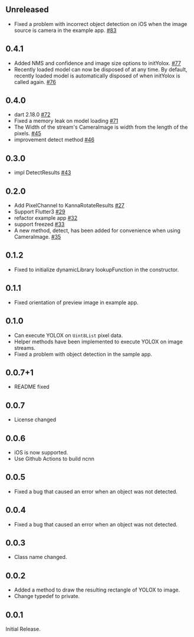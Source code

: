 ## Unreleased

- Fixed a problem with incorrect object detection on iOS when the image source is camera in the example app. [#83](https://github.com/KoheiKanagu/ncnn_yolox_flutter/pull/83)

## 0.4.1

- Added NMS and confidence and image size options to initYolox. [#77](https://github.com/KoheiKanagu/ncnn_yolox_flutter/pull/77)
- Recently loaded model can now be disposed of at any time. By default, recently loaded model is automatically disposed of when initYolox is called again. [#76](https://github.com/KoheiKanagu/ncnn_yolox_flutter/pull/76)

## 0.4.0

- dart 2.18.0 [#72](https://github.com/KoheiKanagu/ncnn_yolox_flutter/issues/72)
- Fixed a memory leak on model loading [#71](https://github.com/KoheiKanagu/ncnn_yolox_flutter/issues/71)
- The Width of the stream's CameraImage is width from the length of the pixels. [#45](https://github.com/KoheiKanagu/ncnn_yolox_flutter/issues/45)
- improvement detect method [#46](https://github.com/KoheiKanagu/ncnn_yolox_flutter/issues/46)

## 0.3.0

- impl DetectResults [#43](https://github.com/KoheiKanagu/ncnn_yolox_flutter/issues/43)

## 0.2.0

- Add PixelChannel to KannaRotateResults [#27](https://github.com/KoheiKanagu/ncnn_yolox_flutter/issues/27)
- Support Flutter3 [#29](https://github.com/KoheiKanagu/ncnn_yolox_flutter/issues/29)
- refactor example app [#32](https://github.com/KoheiKanagu/ncnn_yolox_flutter/issues/32)
- support freezed [#33](https://github.com/KoheiKanagu/ncnn_yolox_flutter/issues/33)
- A new method, detect, has been added for convenience when using CameraImage. [#35](https://github.com/KoheiKanagu/ncnn_yolox_flutter/issues/35)

## 0.1.2

- Fixed to initialize dynamicLibrary lookupFunction in the constructor.

## 0.1.1

- Fixed orientation of preview image in example app.

## 0.1.0

- Can execute YOLOX on `Uint8List` pixel data.
- Helper methods have been implemented to execute YOLOX on image streams.
- Fixed a problem with object detection in the sample app.

## 0.0.7+1

- README fixed

## 0.0.7

- License changed

## 0.0.6

- iOS is now supported.
- Use Github Actions to build ncnn

## 0.0.5

- Fixed a bug that caused an error when an object was not detected.

## 0.0.4

- Fixed a bug that caused an error when an object was not detected.

## 0.0.3

- Class name changed.

## 0.0.2

- Added a method to draw the resulting rectangle of YOLOX to image.
- Change typedef to private.

## 0.0.1

Initial Release.

